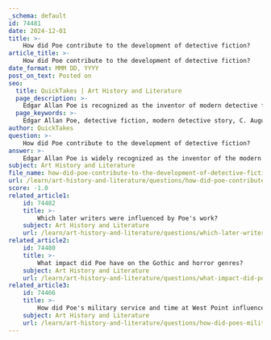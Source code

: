 ```yaml
---
_schema: default
id: 74481
date: 2024-12-01
title: >-
    How did Poe contribute to the development of detective fiction?
article_title: >-
    How did Poe contribute to the development of detective fiction?
date_format: MMM DD, YYYY
post_on_text: Posted on
seo:
  title: QuickTakes | Art History and Literature
  page_description: >-
    Edgar Allan Poe is recognized as the inventor of modern detective fiction, establishing foundational elements like character development, analytical reasoning, and meticulous storytelling, influencing future authors in the genre.
  page_keywords: >-
    Edgar Allan Poe, detective fiction, modern detective story, C. Auguste Dupin, analytical reasoning, deduction, mystery narratives, storytelling detail, organic aesthetic theory, The Murders in the Rue Morgue
author: QuickTakes
question: >-
    How did Poe contribute to the development of detective fiction?
answer: >-
    Edgar Allan Poe is widely recognized as the inventor of the modern detective story, a genre that has since become one of the most popular in literature. His seminal work, "The Murders in the Rue Morgue," published in 1841, is credited with establishing the foundational elements of detective fiction. \n\nIn this story, Poe introduced the character of C. Auguste Dupin, a brilliant amateur detective who solves a baffling double murder that has stumped the police. This marked a significant departure from previous mystery narratives, as Poe's detective utilized analytical reasoning and deduction to unravel the mystery, a method that would become a hallmark of the genre. Dupin's character also established the concept of the recurring detective, a feature that would later be popularized by characters such as Sherlock Holmes, created by Sir Arthur Conan Doyle.\n\nPoe's influence on detective fiction extends beyond character creation; he also emphasized the importance of detail in storytelling. His organic aesthetic theory suggested that every detail, no matter how minor, could serve as a clue to the central mystery, a principle that remains integral to the genre today. This meticulous attention to detail and the focus on logical reasoning set the stage for future writers in the detective genre.\n\nIn addition to "The Murders in the Rue Morgue," Poe further developed the genre with stories like "The Mystery of Marie Rogêt" and "The Purloined Letter," which continued to explore themes of deduction and the intellectual pursuit of truth. His contributions laid the groundwork for the detective fiction that would flourish in the years following his death, influencing countless authors and shaping the genre's evolution.\n\nIn summary, Edgar Allan Poe's innovative approach to storytelling, character development, and thematic exploration not only defined the detective genre but also established a legacy that continues to resonate in literature today.
subject: Art History and Literature
file_name: how-did-poe-contribute-to-the-development-of-detective-fiction.md
url: /learn/art-history-and-literature/questions/how-did-poe-contribute-to-the-development-of-detective-fiction
score: -1.0
related_article1:
    id: 74482
    title: >-
        Which later writers were influenced by Poe's work?
    subject: Art History and Literature
    url: /learn/art-history-and-literature/questions/which-later-writers-were-influenced-by-poes-work
related_article2:
    id: 74480
    title: >-
        What impact did Poe have on the Gothic and horror genres?
    subject: Art History and Literature
    url: /learn/art-history-and-literature/questions/what-impact-did-poe-have-on-the-gothic-and-horror-genres
related_article3:
    id: 74466
    title: >-
        How did Poe's military service and time at West Point influence his literary career?
    subject: Art History and Literature
    url: /learn/art-history-and-literature/questions/how-did-poes-military-service-and-time-at-west-point-influence-his-literary-career
---
```


&nbsp;